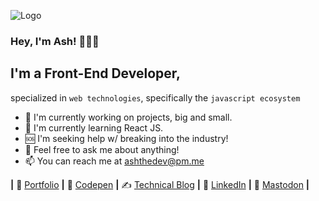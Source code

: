 ![Logo](https://res.cloudinary.com/practicaldev/image/fetch/s--u6Zli8G6--/c_fill,f_auto,fl_progressive,h_320,q_66,w_320/https://dev-to-uploads.s3.amazonaws.com/uploads/user/profile_image/263644/98ae5a75-4a83-467f-acde-58140703188c.gif)

### Hey, I'm Ash! 👋👨‍💻
## I'm a Front-End Developer,
specialized in `web technologies`, specifically the `javascript ecosystem`

- 🌱 I'm currently working on projects, big and small.
- 🧠 I'm currently learning React JS.
- 🆘 I'm seeking help w/ breaking into the industry!
- 💬 Feel free to ask me about anything!
- 📫 You can reach me at ashthedev@pm.me


**|** 💼 [Portfolio][website] **|**
🎨 [Codepen][code] **|**
✍️ [Technical Blog][blog] **|**
👔 [LinkedIn][link] **|**
🐘 [Mastodon][mast] **|**

[blog]: https://blog.ashthe.dev
[code]: https://codepen.io/ashthedev
[link]: https://www.linkedin.com/in/ashtonheald/
[mast]: https://uiuxdev.social/@ashthedev
[website]: https://ashthe.dev
